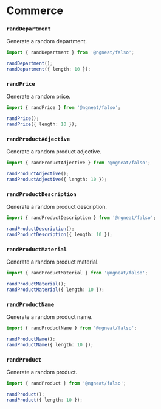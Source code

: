 # Commerce

### `randDepartment`

Generate a random department.

```ts
import { randDepartment } from '@ngneat/falso';

randDepartment();
randDepartment({ length: 10 });
```

### `randPrice`

Generate a random price.

```ts
import { randPrice } from '@ngneat/falso';

randPrice();
randPrice({ length: 10 });
```

### `randProductAdjective`

Generate a random product adjective.

```ts
import { randProductAdjective } from '@ngneat/falso';

randProductAdjective();
randProductAdjective({ length: 10 });
```

### `randProductDescription`

Generate a random product description.

```ts
import { randProductDescription } from '@ngneat/falso';

randProductDescription();
randProductDescription({ length: 10 });
```

### `randProductMaterial`

Generate a random product material.

```ts
import { randProductMaterial } from '@ngneat/falso';

randProductMaterial();
randProductMaterial({ length: 10 });
```

### `randProductName`

Generate a random product name.

```ts
import { randProductName } from '@ngneat/falso';

randProductName();
randProductName({ length: 10 });
```

### `randProduct`

Generate a random product.

```ts
import { randProduct } from '@ngneat/falso';

randProduct();
randProduct({ length: 10 });
```
